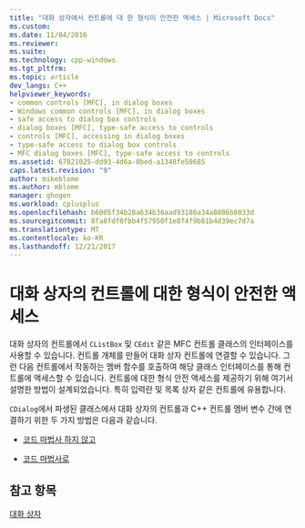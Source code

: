 ```yaml
---
title: "대화 상자에서 컨트롤에 대 한 형식이 안전한 액세스 | Microsoft Docs"
ms.custom: 
ms.date: 11/04/2016
ms.reviewer: 
ms.suite: 
ms.technology: cpp-windows
ms.tgt_pltfrm: 
ms.topic: article
dev_langs: C++
helpviewer_keywords:
- common controls [MFC], in dialog boxes
- Windows common controls [MFC], in dialog boxes
- safe access to dialog box controls
- dialog boxes [MFC], type-safe access to controls
- controls [MFC], accessing in dialog boxes
- type-safe access to dialog box controls
- MFC dialog boxes [MFC], type-safe access to controls
ms.assetid: 67021025-dd93-4d6a-8bed-a1348fe50685
caps.latest.revision: "9"
author: mikeblome
ms.author: mblome
manager: ghogen
ms.workload: cplusplus
ms.openlocfilehash: b6005f34b28a634b36aad93186a34a8806b8033d
ms.sourcegitcommit: 8fa8fdf0fbb4f57950f1e8f4f9b81b4d39ec7d7a
ms.translationtype: MT
ms.contentlocale: ko-KR
ms.lasthandoff: 12/21/2017
---
```

# <a name="type-safe-access-to-controls-in-a-dialog-box"></a>대화 상자의 컨트롤에 대한 형식이 안전한 액세스
대화 상자의 컨트롤에서 `CListBox` 및 `CEdit` 같은 MFC 컨트롤 클래스의 인터페이스를 사용할 수 있습니다. 컨트롤 개체를 만들어 대화 상자 컨트롤에 연결할 수 있습니다. 그런 다음 컨트롤에서 작동하는 멤버 함수를 호출하여 해당 클래스 인터페이스를 통해 컨트롤에 액세스할 수 있습니다. 컨트롤에 대한 형식 안전 액세스를 제공하기 위해 여기서 설명한 방법이 설계되었습니다. 특히 입력란 및 목록 상자 같은 컨트롤에 유용합니다.  
  
 `CDialog`에서 파생된 클래스에서 대화 상자의 컨트롤과 C++ 컨트롤 멤버 변수 간에 연결하기 위한 두 가지 방법은 다음과 같습니다.  
  
-   [코드 마법사 하지 않고](../mfc/type-safe-access-to-controls-without-code-wizards.md)  
  
-   [코드 마법사로](../mfc/type-safe-access-to-controls-with-code-wizards.md)  
  
## <a name="see-also"></a>참고 항목  
 [대화 상자](../mfc/dialog-boxes.md)

